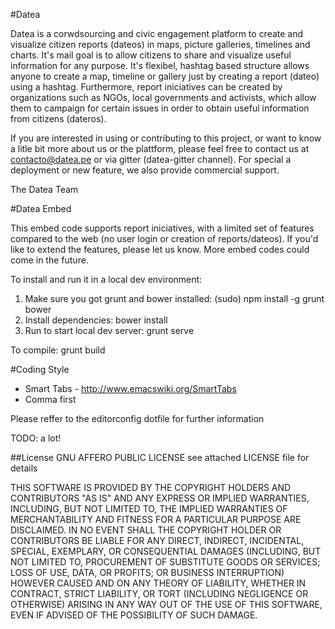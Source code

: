 #Datea

Datea is a corwdsourcing and civic engagement platform to create and visualize citizen reports (dateos) in maps, picture galleries, timelines and charts. It's mail goal is to allow citizens to share and visualize useful information for any purpose. It's flexibel, hashtag based structure allows anyone to create a map, timeline or gallery just by creating a report (dateo) using a hashtag. Furthermore, report iniciatives can be created by organizations such as NGOs, local governments and activists, which allow them to campaign for certain issues in order to obtain useful information from citizens (dateros).    

If you are interested in using or contributing to this project, or want to know a litle bit more about us or the plattform, please feel free to contact us at contacto@datea.pe or via gitter (datea-gitter channel). For special a deployment or new feature, we also provide commercial support.

The Datea Team

#Datea Embed

This embed code supports report iniciatives, with a limited set of features compared to the web (no user login or creation of reports/dateos). If you'd like to extend the features, please let us know. More embed codes could come in the future.

To install and run it in a local dev environment:

1. Make sure you got grunt and bower installed: (sudo) npm install -g grunt bower
2. Install dependencies: bower install
3. Run to start local dev server: grunt serve

To compile: grunt build


#Coding Style

* Smart Tabs - http://www.emacswiki.org/SmartTabs
* Comma first

Please reffer to the editorconfig dotfile for further information

TODO: a lot!

##License
GNU AFFERO PUBLIC LICENSE
see attached LICENSE file for details

THIS SOFTWARE IS PROVIDED BY THE COPYRIGHT HOLDERS AND CONTRIBUTORS "AS IS" AND ANY
EXPRESS OR IMPLIED WARRANTIES, INCLUDING, BUT NOT LIMITED TO, THE IMPLIED WARRANTIES OF
MERCHANTABILITY AND FITNESS FOR A PARTICULAR PURPOSE ARE DISCLAIMED. IN NO EVENT SHALL THE
COPYRIGHT HOLDER OR CONTRIBUTORS BE LIABLE FOR ANY DIRECT, INDIRECT, INCIDENTAL, SPECIAL,
EXEMPLARY, OR CONSEQUENTIAL DAMAGES (INCLUDING, BUT NOT LIMITED TO, PROCUREMENT OF
SUBSTITUTE GOODS OR SERVICES; LOSS OF USE, DATA, OR PROFITS; OR BUSINESS INTERRUPTION)
HOWEVER CAUSED AND ON ANY THEORY OF LIABILITY, WHETHER IN CONTRACT, STRICT LIABILITY, OR
TORT (INCLUDING NEGLIGENCE OR OTHERWISE) ARISING IN ANY WAY OUT OF THE USE OF THIS
SOFTWARE, EVEN IF ADVISED OF THE POSSIBILITY OF SUCH DAMAGE.
